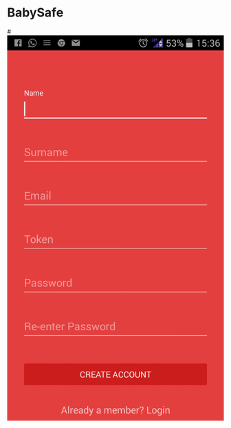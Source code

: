 # BabySafe 

#![BabySafe ScreenShots](https://github.com/merveylmz/ScreenShots/blob/master/Android/Screenshot_2017-04-04-15-36-19.png "Login Ekranı")

